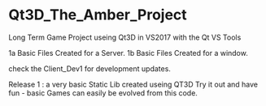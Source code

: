 # Qt3D_The_Amber_Project
Long Term Game Project useing Qt3D  in VS2017 with the Qt VS Tools

1a Basic Files Created for a Server.
1b Basic Files Created for a window.

check the Client_Dev1 for development updates.

Release 1 : a very basic Static Lib created useing QT3D
  Try it out and have fun - basic Games can easily be evolved from this code.
  
